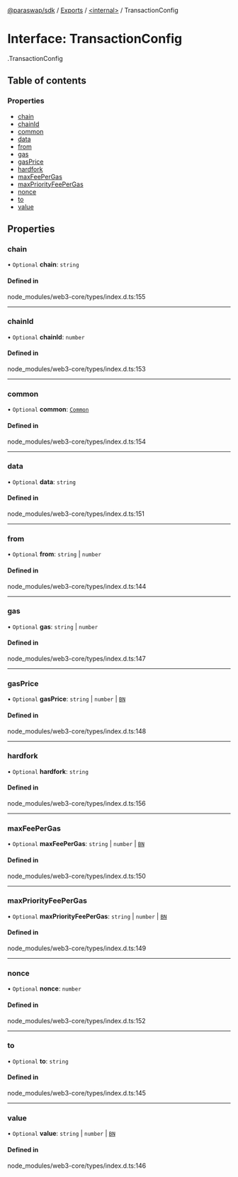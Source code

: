 [@paraswap/sdk](../README.md) / [Exports](../modules.md) / [<internal\>](../modules/internal_.md) / TransactionConfig

# Interface: TransactionConfig

[<internal>](../modules/internal_.md).TransactionConfig

## Table of contents

### Properties

- [chain](internal_.TransactionConfig.md#chain)
- [chainId](internal_.TransactionConfig.md#chainid)
- [common](internal_.TransactionConfig.md#common)
- [data](internal_.TransactionConfig.md#data)
- [from](internal_.TransactionConfig.md#from)
- [gas](internal_.TransactionConfig.md#gas)
- [gasPrice](internal_.TransactionConfig.md#gasprice)
- [hardfork](internal_.TransactionConfig.md#hardfork)
- [maxFeePerGas](internal_.TransactionConfig.md#maxfeepergas)
- [maxPriorityFeePerGas](internal_.TransactionConfig.md#maxpriorityfeepergas)
- [nonce](internal_.TransactionConfig.md#nonce)
- [to](internal_.TransactionConfig.md#to)
- [value](internal_.TransactionConfig.md#value)

## Properties

### chain

• `Optional` **chain**: `string`

#### Defined in

node_modules/web3-core/types/index.d.ts:155

___

### chainId

• `Optional` **chainId**: `number`

#### Defined in

node_modules/web3-core/types/index.d.ts:153

___

### common

• `Optional` **common**: [`Common`](internal_.Common.md)

#### Defined in

node_modules/web3-core/types/index.d.ts:154

___

### data

• `Optional` **data**: `string`

#### Defined in

node_modules/web3-core/types/index.d.ts:151

___

### from

• `Optional` **from**: `string` \| `number`

#### Defined in

node_modules/web3-core/types/index.d.ts:144

___

### gas

• `Optional` **gas**: `string` \| `number`

#### Defined in

node_modules/web3-core/types/index.d.ts:147

___

### gasPrice

• `Optional` **gasPrice**: `string` \| `number` \| [`BN`](../classes/internal_.BN-1.md)

#### Defined in

node_modules/web3-core/types/index.d.ts:148

___

### hardfork

• `Optional` **hardfork**: `string`

#### Defined in

node_modules/web3-core/types/index.d.ts:156

___

### maxFeePerGas

• `Optional` **maxFeePerGas**: `string` \| `number` \| [`BN`](../classes/internal_.BN-1.md)

#### Defined in

node_modules/web3-core/types/index.d.ts:150

___

### maxPriorityFeePerGas

• `Optional` **maxPriorityFeePerGas**: `string` \| `number` \| [`BN`](../classes/internal_.BN-1.md)

#### Defined in

node_modules/web3-core/types/index.d.ts:149

___

### nonce

• `Optional` **nonce**: `number`

#### Defined in

node_modules/web3-core/types/index.d.ts:152

___

### to

• `Optional` **to**: `string`

#### Defined in

node_modules/web3-core/types/index.d.ts:145

___

### value

• `Optional` **value**: `string` \| `number` \| [`BN`](../classes/internal_.BN-1.md)

#### Defined in

node_modules/web3-core/types/index.d.ts:146
